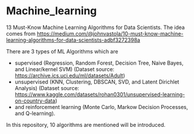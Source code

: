 # Machine_learning
13 Must-Know Machine Learning Algorithms for Data Scientists. The idea comes from https://medium.com/@johnvastola/10-must-know-machine-learning-algorithms-for-data-scientists-adbf3272398a

There are 3 types of ML Algorithms which are 
- supervised (Regression, Random Forest, Decision Tree, Naive Bayes, and Linear/kernel SVM) (Dataset source: https://archive.ics.uci.edu/ml/datasets/Adult)
- unsupervised (KNN, Clustering, DBSCAN, SVD, and Latent Dirichlet Analysis) (Dataset source: https://www.kaggle.com/datasets/rohan0301/unsupervised-learning-on-country-data)
- and reinforcement learning (Monte Carlo, Markow Decision Processes, and Q-learning). 

In this repository, 10 algorithms are mentioned  will be introduced.

